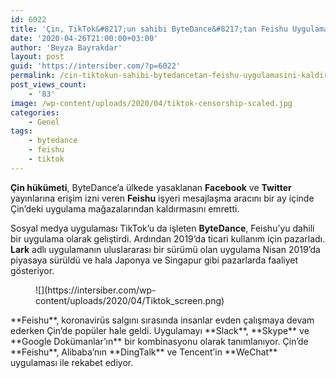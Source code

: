 ```yaml
---
id: 6022
title: 'Çin, TikTok&#8217;un sahibi ByteDance&#8217;tan Feishu Uygulamasını Kaldırmasını İstedi'
date: '2020-04-26T21:00:00+03:00'
author: 'Beyza Bayrakdar'
layout: post
guid: 'https://intersiber.com/?p=6022'
permalink: /cin-tiktokun-sahibi-bytedancetan-feishu-uygulamasini-kaldirmasini-istedi/
post_views_count:
    - '83'
image: /wp-content/uploads/2020/04/tiktok-censorship-scaled.jpg
categories:
    - Genel
tags:
    - bytedance
    - feishu
    - tiktok
---
```


**Çin hükümeti**, ByteDance’a ülkede yasaklanan **Facebook** ve **Twitter** yayınlarına erişim izni veren **Feishu** işyeri mesajlaşma aracını bir ay içinde Çin’deki uygulama mağazalarından kaldırmasını emretti.

Sosyal medya uygulaması TikTok’u da işleten **ByteDance**, Feishu’yu dahili bir uygulama olarak geliştirdi. Ardından 2019’da ticari kullanım için pazarladı. **Lark** adlı uygulamanın uluslararası bir sürümü olan uygulama Nisan 2019’da piyasaya sürüldü ve hala Japonya ve Singapur gibi pazarlarda faaliyet gösteriyor.

<figure class="wp-block-image size-large">![](https://intersiber.com/wp-content/uploads/2020/04/Tiktok_screen.png)</figure>**Feishu**, koronavirüs salgını sırasında insanlar evden çalışmaya devam ederken Çin’de popüler hale geldi. Uygulamayı **Slack**, **Skype** ve **Google Dokümanlar’ın** bir kombinasyonu olarak tanımlanıyor. Çin’de **Feishu**, Alibaba’nın **DingTalk** ve Tencent’in **WeChat** uygulaması ile rekabet ediyor.